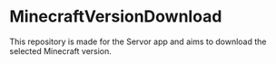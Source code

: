 # MinecraftVersionDownload
This repository is made for the Servor app and aims to download the selected Minecraft version.
